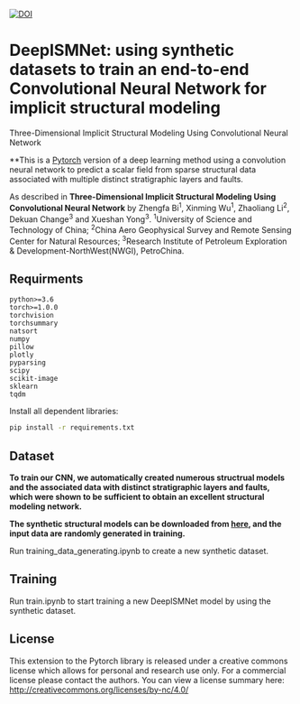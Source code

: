 
[![DOI](https://zenodo.org/badge/484957089.svg)](https://zenodo.org/badge/latestdoi/484957089)

# DeepISMNet: using synthetic datasets to train an end-to-end Convolutional Neural Network for implicit structural modeling
Three-Dimensional Implicit Structural Modeling Using Convolutional Neural Network

**This is a [Pytorch](https://pytorch.org/) version of a deep learning method using a convolution neural network to predict a scalar field from sparse structural data associated with multiple distinct stratigraphic layers and faults.  

As described in **Three-Dimensional Implicit Structural Modeling Using Convolutional Neural Network** by Zhengfa Bi<sup>1</sup>, 
Xinming Wu<sup>1</sup>, 
Zhaoliang Li<sup>2</sup>, 
Dekuan Change<sup>3</sup> and
Xueshan Yong<sup>3</sup>.
<sup>1</sup>University of Science and Technology of China; <sup>2</sup>China Aero Geophysical Survey and Remote Sensing Center for Natural Resources; <sup>3</sup>Research Institute of Petroleum Exploration \& Development-NorthWest(NWGI), PetroChina.

## Requirments

```
python>=3.6
torch>=1.0.0
torchvision
torchsummary
natsort
numpy
pillow
plotly
pyparsing
scipy
scikit-image
sklearn
tqdm
```
Install all dependent libraries:
```bash
pip install -r requirements.txt
```
## Dataset

**To train our CNN, we automatically created numerous structrual models and the associated data with distinct stratigraphic layers and faults, which were shown to be sufficient to obtain an excellent structural modeling network.** 

**The synthetic structural models can be downloaded from [here](https://doi.org/10.5281/zenodo.6480165), and the input data are randomly generated in training.**

Run training_data_generating.ipynb to create a new synthetic dataset.

## Training

Run train.ipynb to start training a new DeepISMNet model by using the synthetic dataset.

## License

This extension to the Pytorch library is released under a creative commons license which allows for personal and research use only. 
For a commercial license please contact the authors. You can view a license summary here: http://creativecommons.org/licenses/by-nc/4.0/
